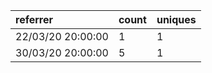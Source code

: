 | referrer          | count | uniques |
| :---------------- | :---- | :------ |
| 22/03/20 20:00:00 | 1     | 1       |
| 30/03/20 20:00:00 | 5     | 1       |